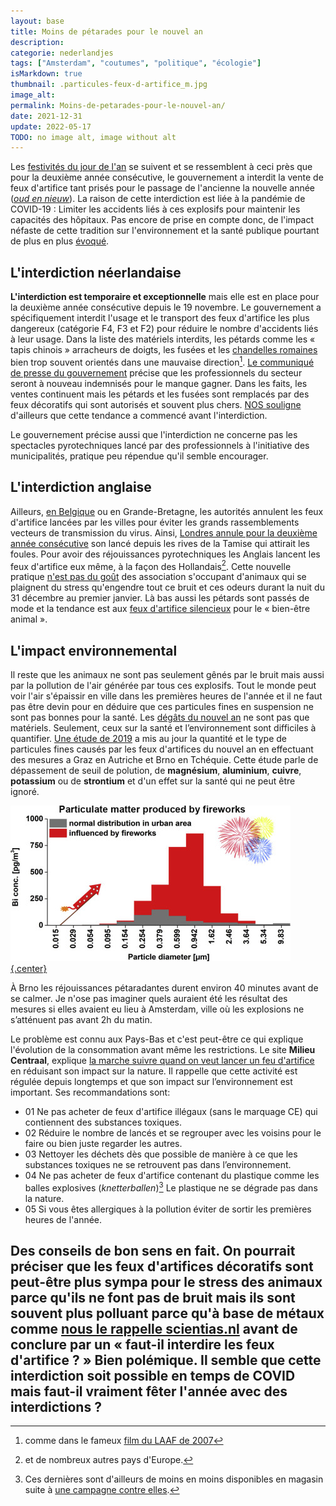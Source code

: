 ```yaml
---
layout: base
title: Moins de pétarades pour le nouvel an
description: 
categorie: nederlandjes
tags: ["Amsterdam", "coutumes", "politique", "écologie"]
isMarkdown: true
thumbnail: .particules-feux-d-artifice_m.jpg
image_alt: 
permalink: Moins-de-petarades-pour-le-nouvel-an/
date: 2021-12-31
update: 2022-05-17
TODO: no image alt, image without alt
---
```




Les [festivités du jour de l'an](/les-bruits-du-nouvel-an) se suivent et se ressemblent à ceci près que pour la deuxième année consécutive, le gouvernement a interdit la vente de feux d'artifice tant prisés pour le passage de l'ancienne la nouvelle année (*[oud en nieuw](/preparatifs-petaradants)*). La raison de cette interdiction est liée à la pandémie de COVID-19 : Limiter les accidents liés à ces explosifs pour maintenir les capacités des hôpitaux. Pas encore de prise en compte donc, de l'impact néfaste de cette tradition sur l'environnement et la santé publique pourtant de plus en plus [évoqué](https://www.nrc.nl/nieuws/2018/12/28/oud-en-nieuw-feest-voor-fijnstof-gevaar-voor-de-longen-a3127297).

## L'interdiction néerlandaise
**L'interdiction est temporaire et exceptionnelle** mais elle est en place pour la deuxième année consécutive depuis le 19 novembre. Le gouvernement a spécifiquement interdit l'usage et le transport des feux d'artifice les plus dangereux (catégorie F4, F3 et F2) pour réduire le nombre d'accidents liés à leur usage. Dans la liste des matériels interdits, les pétards comme les « tapis chinois » arracheurs de doigts, les fusées et les [chandelles romaines](https://fr.wikipedia.org/wiki/Chandelle_romaine) bien trop souvent orientés dans une mauvaise direction[^1]. [Le communiqué de presse du gouvernement](https://www.rijksoverheid.nl/onderwerpen/vuurwerk/nieuws/2021/11/19/vuurwerkverbod-tijdens-aankomende-jaarwisseling) précise que les professionnels du secteur seront à nouveau indemnisés pour le manque gagner. Dans les faits, les ventes continuent mais les pétards et les fusées sont remplacés par des feux décoratifs qui sont autorisés et souvent plus chers. [NOS souligne](https://nos.nl/artikel/2077665-voor-het-knalvuurwerk-moet-je-naar-belgie) d'ailleurs que cette tendance a commencé avant l'interdiction.

Le gouvernement précise aussi que l'interdiction ne concerne pas les spectacles pyrotechniques lancé par des professionnels à l'initiative des municipalités, pratique peu répendue qu'il semble encourager.

## L'interdiction anglaise
Ailleurs, [en Belgique](https://kw.be/nieuws/samenleving/in-kaart-in-deze-gemeenten-mag-je-op-nieuwjaar-vuurwerk-afsteken/) ou en Grande-Bretagne, les autorités annulent les feux d'artifice lancées par les villes pour éviter les grands rassemblements vecteurs de transmission du virus. Ainsi, [Londres annule pour la deuxième année consécutive](https://www.nieuwsblad.be/cnt/dmf20211012_94829807) son lancé depuis les rives de la Tamise qui attirait les foules. Pour avoir des réjouissances pyrotechniques les Anglais lancent les feux d'artifice eux même, à la façon des Hollandais[^2]. Cette nouvelle pratique [n'est pas du goût](https://www.bbc.com/news/uk-england-wiltshire-59431572) des association s'occupant d'animaux qui se plaignent du stress qu'engendre tout ce bruit et ces odeurs durant la nuit du 31 décembre au premier janvier. Là bas aussi les pétards sont passés de mode et la tendance est aux [feux d'artifice silencieux](https://www.walesonline.co.uk/news/uk-news/pub-hold-silent-fireworks-upcoming-17237020) pour le « bien-être animal ».

## L'impact environnemental
Il reste que les animaux ne sont pas seulement gênés par le bruit mais aussi par la pollution de l'air générée par tous ces explosifs. Tout le monde peut voir l'air s'épaissir en ville dans les premières heures de l'année et il ne faut pas être devin pour en déduire que ces particules fines en suspension ne sont pas bonnes pour la santé. Les [dégâts du nouvel an](/il-y-a-eu-des-degats) ne sont pas que matériels. Seulement, ceux sur la santé et l’environnement sont difficiles à quantifier. [Une étude de 2019](https://www.sciencedirect.com/science/article/pii/S0160412019304921#f0020) a mis au jour la quantité et le type de particules fines causés par les feux d'artifices du nouvel an en effectuant des mesures a Graz en Autriche et Brno en Tchéquie. Cette étude parle de dépassement de seuil de polution, de **magnésium**, **aluminium**, **cuivre**, **potassium** ou de **strontium** et d'un effet sur la santé qui ne peut être ignoré.

[![](.particules-feux-d-artifice_m.jpg){.center}](/public/images/commons/particules-feux-d-artifice.jpg)

À Brno les réjouissances pétaradantes durent environ 40 minutes avant de se calmer.  Je n'ose pas imaginer quels auraient été les résultat des mesures si elles avaient eu lieu à Amsterdam, ville où les explosions ne  s’atténuent pas avant 2h du matin.

Le problème est connu aux Pays-Bas et c'est peut-être ce qui explique l'évolution de la consommation avant même les restrictions. Le site **Milieu Centraal**, explique [la marche  suivre quand on veut lancer un feu d'artifice](https://www.milieucentraal.nl/huis-en-tuin/gezonde-leefomgeving/vuurwerk/) en réduisant son impact sur la nature. Il rappelle que cette activité est régulée depuis longtemps et que son impact sur l’environnement est important. Ses recommandations sont:

- 01 Ne pas acheter de feux d'artifice illégaux (sans le marquage CE) qui contiennent des substances toxiques.
- 02 Réduire le nombre de lancés et se regrouper avec les voisins pour le faire ou bien juste regarder les autres.
- 03 Nettoyer les déchets dès que possible de manière à ce que les substances toxiques ne se retrouvent pas dans l’environnement.
- 04 Ne pas acheter de feux d'artifice contenant du plastique comme les balles explosives (*knetterballen*)[^3] Le plastique ne se dégrade pas dans la nature.
- 05 Si vous êtes allergiques à la pollution éviter de sortir les premières heures de l'année.

Des conseils de bon sens en fait. On pourrait préciser que les feux d'artifices décoratifs sont peut-être plus sympa pour le stress des animaux parce qu'ils ne font pas de bruit mais ils sont souvent plus polluant parce qu'à base de métaux comme [nous le rappelle scientias.nl](https://scientias.nl/hoe-vervuilend-is-vuurwerk-voor-het-milieu/) avant de conclure par un « faut-il interdire les feux d'artifice ? » Bien polémique. Il semble que cette interdiction soit possible en temps de COVID mais faut-il vraiment fêter l'année avec des interdictions ?
---
[^1]: comme dans le fameux [film du LAAF de 2007](/preparatifs-petaradants)
[^2]: et de nombreux autres pays d'Europe.
[^3]: Ces dernières sont d'ailleurs de moins en moins disponibles en magasin suite à [une campagne contre elles](https://litterati.org/operation-knetterbal).